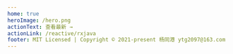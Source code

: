 ```yaml
---
home: true
heroImage: /hero.png
actionText: 查看最新 →
actionLink: /reactive/rxjava
footer: MIT Licensed | Copyright © 2021-present 杨同港 ytg2097@163.com
---
```

